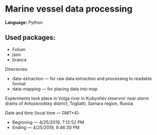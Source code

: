 # Marine vessel data processing

**Language:** Python

## Used packages:

* Folium
* json
* branca

Directories:

* data-extraction — for raw data extraction and processing to readable format
* data-mapping — for placing data into map

Experiments took place in Volga river in Kuibyshev reservoir near storm drains of Avtozavodsky district, Togliatti, Samara region, Russia.

Date and time (local time — GMT+4):

* Beginning — 4/25/2019, 7:12:52 PM
* Ending — 4/25/2019, 9:46:30 PM